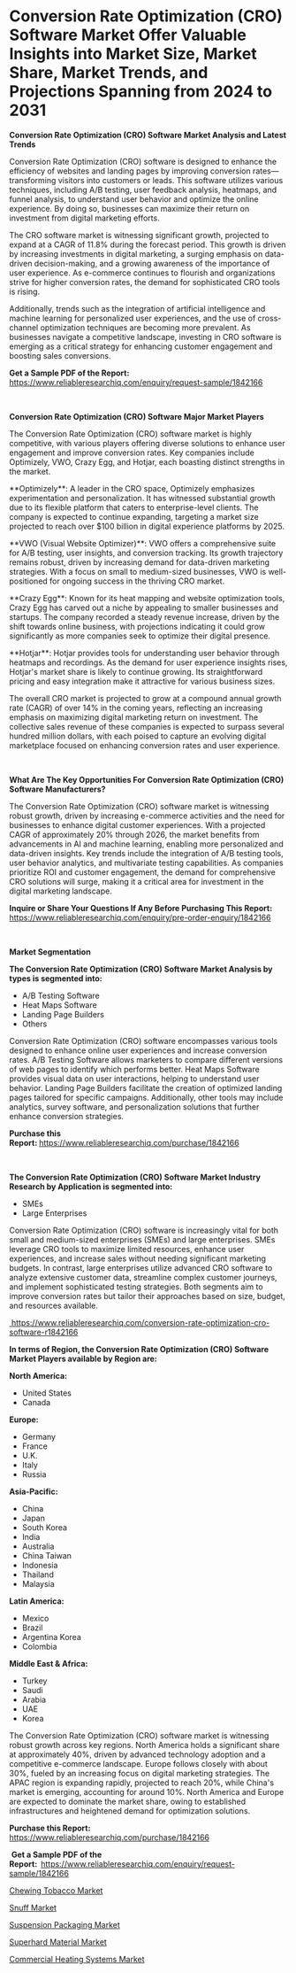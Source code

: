<p><h1>Conversion Rate Optimization (CRO) Software Market Offer Valuable Insights into Market Size, Market Share, Market Trends, and Projections Spanning from 2024 to 2031</h1></p><p><strong>Conversion Rate Optimization (CRO) Software Market Analysis and Latest Trends</strong></p>
<p><p>Conversion Rate Optimization (CRO) software is designed to enhance the efficiency of websites and landing pages by improving conversion rates—transforming visitors into customers or leads. This software utilizes various techniques, including A/B testing, user feedback analysis, heatmaps, and funnel analysis, to understand user behavior and optimize the online experience. By doing so, businesses can maximize their return on investment from digital marketing efforts.</p><p>The CRO software market is witnessing significant growth, projected to expand at a CAGR of 11.8% during the forecast period. This growth is driven by increasing investments in digital marketing, a surging emphasis on data-driven decision-making, and a growing awareness of the importance of user experience. As e-commerce continues to flourish and organizations strive for higher conversion rates, the demand for sophisticated CRO tools is rising. </p><p>Additionally, trends such as the integration of artificial intelligence and machine learning for personalized user experiences, and the use of cross-channel optimization techniques are becoming more prevalent. As businesses navigate a competitive landscape, investing in CRO software is emerging as a critical strategy for enhancing customer engagement and boosting sales conversions.</p></p>
<p><strong>Get a Sample PDF of the Report:&nbsp;</strong> <a href="https://www.reliableresearchiq.com/enquiry/request-sample/1842166?utm_campaign=1123&utm_medium=2&utm_source=Github&utm_content=ia&utm_term=16102024&utm_id=conversion-rate-optimization-cro-software">https://www.reliableresearchiq.com/enquiry/request-sample/1842166</a></p>
<p>&nbsp;</p>
<p><strong>Conversion Rate Optimization (CRO) Software Major Market Players</strong></p>
<p><p>The Conversion Rate Optimization (CRO) software market is highly competitive, with various players offering diverse solutions to enhance user engagement and improve conversion rates. Key companies include Optimizely, VWO, Crazy Egg, and Hotjar, each boasting distinct strengths in the market.</p><p>**Optimizely**: A leader in the CRO space, Optimizely emphasizes experimentation and personalization. It has witnessed substantial growth due to its flexible platform that caters to enterprise-level clients. The company is expected to continue expanding, targeting a market size projected to reach over $100 billion in digital experience platforms by 2025.</p><p>**VWO (Visual Website Optimizer)**: VWO offers a comprehensive suite for A/B testing, user insights, and conversion tracking. Its growth trajectory remains robust, driven by increasing demand for data-driven marketing strategies. With a focus on small to medium-sized businesses, VWO is well-positioned for ongoing success in the thriving CRO market.</p><p>**Crazy Egg**: Known for its heat mapping and website optimization tools, Crazy Egg has carved out a niche by appealing to smaller businesses and startups. The company recorded a steady revenue increase, driven by the shift towards online business, with projections indicating it could grow significantly as more companies seek to optimize their digital presence.</p><p>**Hotjar**: Hotjar provides tools for understanding user behavior through heatmaps and recordings. As the demand for user experience insights rises, Hotjar's market share is likely to continue growing. Its straightforward pricing and easy integration make it attractive for various business sizes.</p><p>The overall CRO market is projected to grow at a compound annual growth rate (CAGR) of over 14% in the coming years, reflecting an increasing emphasis on maximizing digital marketing return on investment. The collective sales revenue of these companies is expected to surpass several hundred million dollars, with each poised to capture an evolving digital marketplace focused on enhancing conversion rates and user experience.</p></p>
<p>&nbsp;</p>
<p><strong>What Are The Key Opportunities For Conversion Rate Optimization (CRO) Software Manufacturers?</strong></p>
<p><p>The Conversion Rate Optimization (CRO) software market is witnessing robust growth, driven by increasing e-commerce activities and the need for businesses to enhance digital customer experiences. With a projected CAGR of approximately 20% through 2026, the market benefits from advancements in AI and machine learning, enabling more personalized and data-driven insights. Key trends include the integration of A/B testing tools, user behavior analytics, and multivariate testing capabilities. As companies prioritize ROI and customer engagement, the demand for comprehensive CRO solutions will surge, making it a critical area for investment in the digital marketing landscape.</p></p>
<p><strong>Inquire or Share Your Questions If Any Before Purchasing This Report:</strong> <a href="https://www.reliableresearchiq.com/enquiry/pre-order-enquiry/1842166?utm_campaign=1123&utm_medium=2&utm_source=Github&utm_content=ia&utm_term=16102024&utm_id=conversion-rate-optimization-cro-software">https://www.reliableresearchiq.com/enquiry/pre-order-enquiry/1842166</a></p>
<p>&nbsp;</p>
<p><strong>Market Segmentation</strong></p>
<p><strong>The Conversion Rate Optimization (CRO) Software Market Analysis by types is segmented into:</strong></p>
<p><ul><li>A/B Testing Software</li><li>Heat Maps Software</li><li>Landing Page Builders</li><li>Others</li></ul></p>
<p><p>Conversion Rate Optimization (CRO) software encompasses various tools designed to enhance online user experiences and increase conversion rates. A/B Testing Software allows marketers to compare different versions of web pages to identify which performs better. Heat Maps Software provides visual data on user interactions, helping to understand user behavior. Landing Page Builders facilitate the creation of optimized landing pages tailored for specific campaigns. Additionally, other tools may include analytics, survey software, and personalization solutions that further enhance conversion strategies.</p></p>
<p><strong>Purchase this Report:&nbsp;</strong><a href="https://www.reliableresearchiq.com/purchase/1842166?utm_campaign=1123&utm_medium=2&utm_source=Github&utm_content=ia&utm_term=16102024&utm_id=conversion-rate-optimization-cro-software">https://www.reliableresearchiq.com/purchase/1842166</a></p>
<p>&nbsp;</p>
<p><strong>The Conversion Rate Optimization (CRO) Software Market Industry Research by Application is segmented into:</strong></p>
<p><ul><li>SMEs</li><li>Large Enterprises</li></ul></p>
<p><p>Conversion Rate Optimization (CRO) software is increasingly vital for both small and medium-sized enterprises (SMEs) and large enterprises. SMEs leverage CRO tools to maximize limited resources, enhance user experiences, and increase sales without needing significant marketing budgets. In contrast, large enterprises utilize advanced CRO software to analyze extensive customer data, streamline complex customer journeys, and implement sophisticated testing strategies. Both segments aim to improve conversion rates but tailor their approaches based on size, budget, and resources available.</p></p>
<p><a href="https://www.reliableresearchiq.com/conversion-rate-optimization-cro-software-r1842166?utm_campaign=1123&utm_medium=2&utm_source=Github&utm_content=ia&utm_term=16102024&utm_id=conversion-rate-optimization-cro-software">&nbsp;https://www.reliableresearchiq.com/conversion-rate-optimization-cro-software-r1842166</a></p>
<p><strong>In terms of Region, the Conversion Rate Optimization (CRO) Software Market Players available by Region are:</strong></p>
<p>
    <p> <strong> North America: </strong>
        <ul>
            <li>United States</li>
            <li>Canada</li>
        </ul>
        </p> 
    <p> <strong> Europe: </strong>
        <ul>
            <li>Germany</li>
            <li>France</li>
            <li>U.K.</li>
            <li>Italy</li>
            <li>Russia</li>
        </ul>
        </p> 
    <p> <strong> Asia-Pacific: </strong>
        <ul>
            <li>China</li>
            <li>Japan</li>
            <li>South Korea</li>
            <li>India</li>
            <li>Australia</li>
            <li>China Taiwan</li>
            <li>Indonesia</li>
            <li>Thailand</li>
            <li>Malaysia</li>
        </ul>
        </p> 
    <p> <strong> Latin America: </strong>
        <ul>
            <li>Mexico</li>
            <li>Brazil</li>
            <li>Argentina Korea</li>
            <li>Colombia</li>
        </ul>
        </p> 
    <p> <strong> Middle East & Africa: </strong>
        <ul>
            <li>Turkey</li>
            <li>Saudi</li>
            <li>Arabia</li>
            <li>UAE</li>
            <li>Korea</li>
        </ul>
    </p>
    </p>
<p><p>The Conversion Rate Optimization (CRO) software market is witnessing robust growth across key regions. North America holds a significant share at approximately 40%, driven by advanced technology adoption and a competitive e-commerce landscape. Europe follows closely with about 30%, fueled by an increasing focus on digital marketing strategies. The APAC region is expanding rapidly, projected to reach 20%, while China's market is emerging, accounting for around 10%. North America and Europe are expected to dominate the market share, owing to established infrastructures and heightened demand for optimization solutions.</p></p>
<p><strong>Purchase this Report: </strong><a href="https://www.reliableresearchiq.com/purchase/1842166?utm_campaign=1123&utm_medium=2&utm_source=Github&utm_content=ia&utm_term=16102024&utm_id=conversion-rate-optimization-cro-software">https://www.reliableresearchiq.com/purchase/1842166</a></p>
<p>&nbsp;<strong>Get a Sample PDF of the Report:&nbsp;&nbsp;</strong><a href="https://www.reliableresearchiq.com/enquiry/request-sample/1842166?utm_campaign=1123&utm_medium=2&utm_source=Github&utm_content=ia&utm_term=16102024&utm_id=conversion-rate-optimization-cro-software">https://www.reliableresearchiq.com/enquiry/request-sample/1842166</a></p>
<p><strong></strong></p>
<p><p><a href="https://github.com/MegiDuro586/Market-Research-Report-List-1/blob/main/chewing-tobacco-market.md?utm_campaign=1123&utm_medium=2&utm_source=Github&utm_content=ia&utm_term=16102024&utm_id=conversion-rate-optimization-cro-software">Chewing Tobacco Market</a></p><p><a href="https://github.com/akrenkthongy/Market-Research-Report-List-1/blob/main/snuff-market.md?utm_campaign=1123&utm_medium=2&utm_source=Github&utm_content=ia&utm_term=16102024&utm_id=conversion-rate-optimization-cro-software">Snuff Market</a></p><p><a href="https://www.linkedin.com/pulse/global-suspension-packaging-67-cagr-forecast-2024-2031-ps1oc?utm_campaign=1123&utm_medium=2&utm_source=Github&utm_content=ia&utm_term=16102024&utm_id=conversion-rate-optimization-cro-software">Suspension Packaging Market</a></p><p><a href="https://www.linkedin.com/pulse/superhard-material-market-consolidation-impact-structure-ykxzc?utm_campaign=1123&utm_medium=2&utm_source=Github&utm_content=ia&utm_term=16102024&utm_id=conversion-rate-optimization-cro-software">Superhard Material Market</a></p><p><a href="https://issuu.com/reportprime-2/docs/commercial-heating-systems-market-s_2b536196323c31?utm_campaign=1123&utm_medium=2&utm_source=Github&utm_content=ia&utm_term=16102024&utm_id=conversion-rate-optimization-cro-software">Commercial Heating Systems Market</a></p></p>